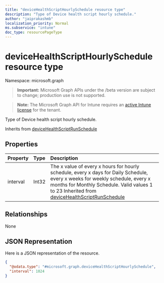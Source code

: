 ```yaml
---
title: "deviceHealthScriptHourlySchedule resource type"
description: "Type of Device health script hourly schedule."
author: "jaiprakashmb"
localization_priority: Normal
ms.subservice: "intune"
doc_type: resourcePageType
---
```


# deviceHealthScriptHourlySchedule resource type

Namespace: microsoft.graph

> **Important:** Microsoft Graph APIs under the /beta version are subject to change; production use is not supported.

> **Note:** The Microsoft Graph API for Intune requires an [active Intune license](https://go.microsoft.com/fwlink/?linkid=839381) for the tenant.

Type of Device health script hourly schedule.


Inherits from [deviceHealthScriptRunSchedule](../resources/intune-devices-devicehealthscriptrunschedule.md)

## Properties
|Property|Type|Description|
|:---|:---|:---|
|interval|Int32|The x value of every x hours for hourly schedule, every x days for Daily Schedule, every x weeks for weekly schedule, every x months for Monthly Schedule. Valid values 1 to 23 Inherited from [deviceHealthScriptRunSchedule](../resources/intune-devices-devicehealthscriptrunschedule.md)|

## Relationships
None

## JSON Representation
Here is a JSON representation of the resource.
<!-- {
  "blockType": "resource",
  "@odata.type": "microsoft.graph.deviceHealthScriptHourlySchedule"
}
-->
``` json
{
  "@odata.type": "#microsoft.graph.deviceHealthScriptHourlySchedule",
  "interval": 1024
}
```
